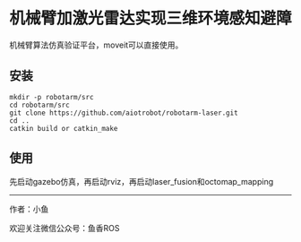 # 机械臂加激光雷达实现三维环境感知避障

机械臂算法仿真验证平台，moveit可以直接使用。

## 安装

```
mkdir -p robotarm/src
cd robotarm/src
git clone https://github.com/aiotrobot/robotarm-laser.git
cd ..
catkin build or catkin_make
```

## 使用

先启动gazebo仿真，再启动rviz，再启动laser_fusion和octomap_mapping



------

作者：小鱼

欢迎关注微信公众号：鱼香ROS



